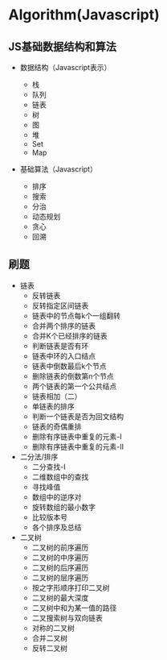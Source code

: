 # Algorithm(Javascript)

## JS基础数据结构和算法

+ 数据结构（Javascript表示）
  + 栈
  + 队列
  + 链表
  + 树
  + 图
  + 堆
  + Set
  + Map

+ 基础算法（Javascript）
  + 排序
  + 搜索
  + 分治
  + 动态规划
  + 贪心
  + 回溯



## 刷题

+ 链表
  + 反转链表
  + 反转指定区间链表
  + 链表中的节点每k个一组翻转
  + 合并两个排序的链表
  + 合并K个已经排序的链表
  + 判断链表是否有环
  + 链表中环的入口结点
  + 链表中倒数最后k个节点
  + 删除链表的倒数第n个节点
  + 两个链表的第一个公共结点
  + 链表相加（二）
  + 单链表的排序
  + 判断一个链表是否为回文结构
  + 链表的奇偶重排
  + 删除有序链表中重复的元素-I
  + 删除有序链表中重复的元素-II
+ 二分法/排序
  + 二分查找-I
  + 二维数组中的查找
  + 寻找峰值
  + 数组中的逆序对
  + 旋转数组的最小数字
  + 比较版本号
  + 各个排序及总结
+ 二叉树
  + 二叉树的前序遍历
  + 二叉树的中序遍历
  + 二叉树的后序遍历
  + 二叉树的层序遍历
  + 按之字形顺序打印二叉树
  + 二叉树的最大深度
  + 二叉树中和为某一值的路径
  + 二叉搜索树与双向链表
  + 对称的二叉树
  + 合并二叉树
  + 反转二叉树


